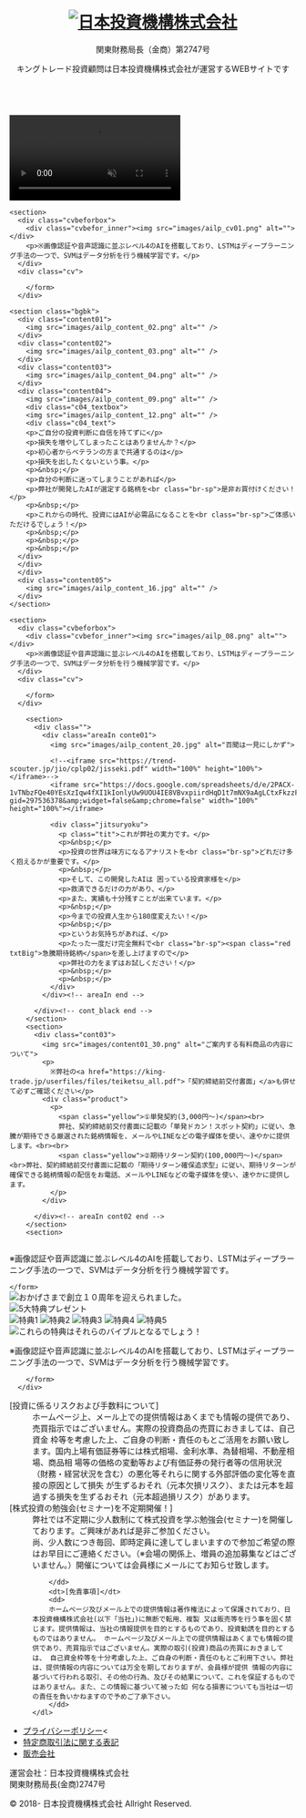  <!-- Google Tag Manager -->
  <script>(function(w,d,s,l,i){w[l]=w[l]||[];w[l].push({'gtm.start':
  new Date().getTime(),event:'gtm.js'});var f=d.getElementsByTagName(s)[0],
  j=d.createElement(s),dl=l!='dataLayer'?'&l='+l:'';j.async=true;j.src=
  'https://www.googletagmanager.com/gtm.js?id='+i+dl;f.parentNode.insertBefore(j,f);
  })(window,document,'script','dataLayer','GTM-5XXLGP4G');</script>
  <!-- End Google Tag Manager -->


  <meta name="referrer" content="no-referrer-when-downgrade">
  <meta charset="UTF-8">
  <title>日本投資機構株式会社</title>
  <meta http-equiv="X-UA-Compatible" content="IE=edge">
  <meta name="viewport" content="width=device-width, initial-scale=1.0, maximum-scale=1.0, minimum-scale=1.0">
  <link rel="icon" href="favicon.ico">
  <link rel="stylesheet" href="css/reset.css">
  <link rel="stylesheet" href="css/style.css">
  <script src="https://ajax.googleapis.com/ajax/libs/jquery/3.4.1/jquery.min.js"></script>

</head>

<body>

 <!-- Google Tag Manager (noscript) -->
  <noscript><iframe src="https://www.googletagmanager.com/ns.html?id=GTM-5XXLGP4G"
  height="0" width="0" style="display:none;visibility:hidden"></iframe></noscript>
  <!-- End Google Tag Manager (noscript) -->


<header>
  <div id="header-inner">
    <div class="site-title">
      <h1><a href="https://trend-scouter.jp/jio/lp13/"><img src="images/logo.png" alt="日本投資機構株式会社"/></a></h1>
      <p>関東財務局長（金商）第2747号</p>
      <p>キングトレード投資顧問は日本投資機構株式会社が運営するWEBサイトです</p>
    </div>
  </div><!--header-inner end-->
</header>
<div id="wrapper">
  <article>
    <section>
      <div id="top">
        <div class="inner"><h1><img src="images/ailp_02_fv.png" alt=""></h1></div>
        <div class="video">
        <video src="images/fvmov.mp4" autoplay loop muted playsinline></video>
      </div>
      </div><!--top end-->
    </section>

    <section>
      <div class="cvbeforbox">
        <div class="cvbefor_inner"><img src="images/ailp_cv01.png" alt=""></div>
        <p>※画像認証や音声認識に並ぶレベル4のAIを搭載しており、LSTMはディープラーニング手法の一つで、SVMはデータ分析を行う機械学習です。</p>
      </div>
      <div class="cv">

      	</form>
      </div>

    <section class="bgbk">
      <div class="content01">
        <img src="images/ailp_content_02.png" alt="" />
      </div>
      <div class="content02">
        <img src="images/ailp_content_03.png" alt="" />
      </div>
      <div class="content03">
        <img src="images/ailp_content_04.png" alt="" />
      </div>
      <div class="content04">
        <img src="images/ailp_content_09.png" alt="" />
        <div class="c04_textbox">
        <img src="images/ailp_content_12.png" alt="" />
        <div class="c04_text">
        <p>ご自分の投資判断に自信を持てずに</p>
        <p>損失を増やしてしまったことはありませんか？</p>
        <p>初心者からベテランの方まで共通するのは</p>
        <p>損失を出したくないという事。</p>
        <p>&nbsp;</p>
        <p>自分の判断に迷ってしまうことがあれば</p>
        <p>弊社が開発したAIが選定する銘柄を<br class="br-sp">是非お買付けください！</p>
        <p>&nbsp;</p>
        <p>これからの時代、投資にはAIが必需品になることを<br class="br-sp">ご体感いただけるでしょう！</p>
        <p>&nbsp;</p>
        <p>&nbsp;</p>
        <p>&nbsp;</p>
      </div>
      </div>
      </div>
      <div class="content05">
        <img src="images/ailp_content_16.jpg" alt="" />
      </div>
    </section>

    <section>
      <div class="cvbeforbox">
        <div class="cvbefor_inner"><img src="images/ailp_08.png" alt=""></div>
        <p>※画像認証や音声認識に並ぶレベル4のAIを搭載しており、LSTMはディープラーニング手法の一つで、SVMはデータ分析を行う機械学習です。</p>
      </div>
      <div class="cv">

      	</form>
      </div>

        <section>
          <div class="">
            <div class="areaIn conte01">
              <img src="images/ailp_content_20.jpg" alt="百聞は一見にしかず">

              <!--<iframe src="https://trend-scouter.jp/jio/cplp02/jisseki.pdf" width="100%" height="100%"></iframe>-->
              <iframe src="https://docs.google.com/spreadsheets/d/e/2PACX-1vTNbzFQe40YEsXzIqw4fXI1kIonlyUw9UOU4IE8VBvxpiirdHqD1t7mNX9aAgLCtxFkzzFtm7MxoBdd/pubhtml?gid=297536378&amp;widget=false&amp;chrome=false" width="100%" height="100%"></iframe>

              <div class="jitsuryoku">
                <p class="tit">これが弊社の実力です。</p>
                <p>&nbsp;</p>
                <p>投資の世界は味方になるアナリストを<br class="br-sp">どれだけ多く抱えるかが重要です。</p>
                <p>&nbsp;</p>
                <p>そして、この開発したAIは 困っている投資家様を</p>
                <p>救済できるだけの力があり、</p>
                <p>また、実績も十分残すことが出来ています。</p>
                <p>&nbsp;</p>
                <p>今までの投資人生から180度変えたい！</p>
                <p>&nbsp;</p>
                <p>というお気持ちがあれば、</p>
                <p>たった一度だけ完全無料で<br class="br-sp"><span class="red txtBig">急騰期待銘柄</span>を差し上げますので</p>
                <p>弊社の力をまずはお試しください！</p>
                <p>&nbsp;</p>
                <p>&nbsp;</p>
              </div>
            </div><!-- areaIn end -->

          </div><!-- cont_black end -->
        </section>
        <section>
          <div class="cont03">
            <img src="images/content01_30.png" alt="ご案内する有料商品の内容について">
            <p>
              ※弊社の<a href="https://king-trade.jp/userfiles/files/teiketsu_all.pdf">「契約締結前交付書面」</a>も併せて必ずご確認ください</p>
            <div class="product">
              <p>
                <span class="yellow">①単発契約(3,000円～)</span><br>
                弊社、契約締結前交付書面に記載の「単発ドカン！スポット契約」に従い、急騰が期待できる厳選された銘柄情報を、メールやLINEなどの電子媒体を使い、速やかに提供します。<br><br>
                <span class="yellow">②期待リターン契約(100,000円～)</span><br>弊社、契約締結前交付書面に記載の「期待リターン確保追求型」に従い、期待リターンが確保できる銘柄情報の配信をお電話、メールやLINEなどの電子媒体を使い、速やかに提供します。
              </p>
            </div>

          </div><!-- areaIn cont02 end -->
        </section>
        <section>
  <div class="cvbeforbox">
    <div class="cvbefor_inner"><img src="images/ailp_08.png" alt=""></div>
    <p>※画像認証や音声認識に並ぶレベル4のAIを搭載しており、LSTMはディープラーニング手法の一つで、SVMはデータ分析を行う機械学習です。</p>
  </div>
  <div class="cv"

    </form>
  </div>

</section>
    <section>
      <div id="title">
        <img src="images/lp13_content_03.png" alt="おかげさまで創立１０周年を迎えられました。">
      </div><!-- title end -->
    </section>
    <section>
      <div class="conte02box">
        <div class="conte02_obi">
          <img src="images/content01_16.png" alt="5大特典プレゼント">
        </div>
        <div class="cont02">
          <img src="images/content01_toku01.gif" alt="特典1">
          <img src="images/content01_toku02.gif" alt="特典2">
          <img src="images/content01_toku03.gif" alt="特典3">
          <img src="images/content01_toku04.gif" alt="特典4">
          <img src="images/content01_toku05.gif" alt="特典5">
          <img src="images/ailp_content_23.jpg" alt="これらの特典はそれらのバイブルとなるでしょう！">
        </div><!-- cont02 end -->
      </div><!-- cont_black end -->
    </section>
    <section>
      <div class="cvbeforbox">
        <div class="cvbefor_inner"><img src="images/ailp_08.png" alt=""></div>
        <p>※画像認証や音声認識に並ぶレベル4のAIを搭載しており、LSTMはディープラーニング手法の一つで、SVMはデータ分析を行う機械学習です。</p>
      </div>
      <div class="cv">

      	</form>
      </div>

<footer>
  <div id="disclaimer">
    <dl class="info">
    	<dt>[投資に係るリスクおよび手数料について]</dt>
    	<dd>
    		ホームページ上、メール上での提供情報はあくまでも情報の提供であり、売買指示ではございません。実際の投資商品の売買におきましては、自己資金 枠等を考慮した上、ご自身の判断・責任のもとご活用をお願い致します。国内上場有価証券等には株式相場、金利水準、為替相場、不動産相場、商品相 場等の価格の変動等および有価証券の発行者等の信用状況（財務・経営状況を含む）の悪化等それらに関する外部評価の変化等を直接の原因として損失 が生ずるおそれ（元本欠損リスク）、または元本を超過する損失を生ずるおそれ（元本超過損リスク）があります。
    	</dd>
    	<dt>[株式投資の勉強会(セミナー)を不定期開催！]</dt>
    	<dd>
        弊社では不定期に少人数制にて株式投資を学ぶ勉強会(セミナー)を開催しております。ご興味があれば是非ご参加ください。<br>
        尚、少人数につき毎回、即時定員に達してしまいますので参加ご希望の際はお早目にご連絡ください。（※会場の関係上、増員の追加募集などはございません。）開催については会員様にメールにてお知らせ致します。

    	</dd>
    	<dt>[免責事項]</dt>
    	<dd>
        ホームページ及びメール上での提供情報は著作権法によって保護されており、日本投資機構株式会社(以下「当社」)に無断で転用、複製 又は販売等を行う事を固く禁じます。提供情報は、当社の情報提供を目的とするものであり、投資勧誘を目的とするものではありません。 ホームページ及びメール上での提供情報はあくまでも情報の提供であり、売買指示ではございません。実際の取引(投資)商品の売買におきましては、 自己資金枠等を十分考慮した上、ご自身の判断・責任のもとご利用下さい。弊社は、提供情報の内容については万全を期しておりますが、会員様が提供 情報の内容に基づいて行われる取引、その他の行為、及びその結果について、これを保証するものではありません。また、この情報に基づいて被った如 何なる損害についても当社は一切の責任を負いかねますので予めご了承下さい。
    	</dd>
    </dl>
  </div><!-- disclaimer end -->

  <div id="footlink">
    <div>
      <nav>
        <ul>
          <li><a href="https://trend-scouter.jp/jio/pages/privacy.html">プライバシーポリシー</a><</li>
          <li><a href="https://trend-scouter.jp/jio/pages/privacy.html">特定商取引法に関する表記</a></li>
          <li><a href="https://trend-scouter.jp/jio/pages/company.html">販売会社</a></li>
        </ul>
      </nav>
      <p>運営会社：日本投資機構株式会社<br>関東財務局長(金商)2747号</p>
    </div>
  </div><!-- footlink end -->

  <p class="copy">© 2018- 日本投資機構株式会社 Allright Reserved.</p>
</footer>
<script type="text/javascript">
window.addEventListener('load', function() {
    let referers = document.getElementsByName("referer");
    let len = referers.length;
    for (let i = 0; i < len; i++) {
        referers.item(i).value = location.href;
    }
});
</script>

<script defer src="https://static.cloudflareinsights.com/beacon.min.js/vcd15cbe7772f49c399c6a5babf22c1241717689176015" integrity="sha512-ZpsOmlRQV6y907TI0dKBHq9Md29nnaEIPlkf84rnaERnq6zvWvPUqr2ft8M1aS28oN72PdrCzSjY4U6VaAw1EQ==" data-cf-beacon='{"rayId":"94e9e35c4dc258bf","serverTiming":{"name":{"cfExtPri":true,"cfEdge":true,"cfOrigin":true,"cfL4":true,"cfSpeedBrain":true,"cfCacheStatus":true}},"version":"2025.6.2","token":"97b32c1294b54f998f2819ddc546b8ce"}' crossorigin="anonymous"></script>
</body>
</html>

